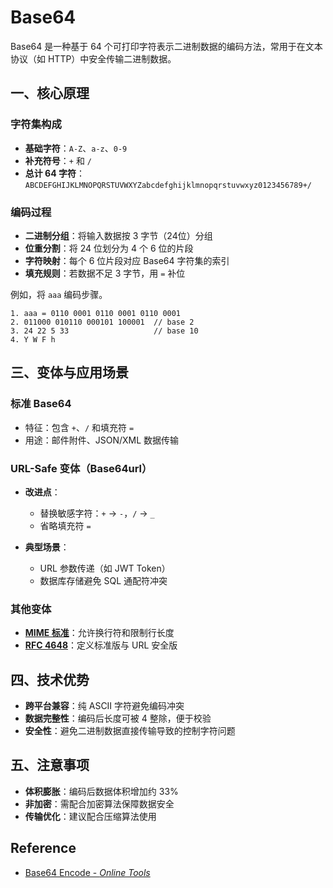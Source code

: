 # Base64

Base64 是一种基于 64 个可打印字符表示二进制数据的编码方法，常用于在文本协议（如 HTTP）中安全传输二进制数据。

## 一、核心原理

### 字符集构成

- **基础字符**：`A-Z`、`a-z`、`0-9`
- **补充符号**：`+` 和 `/`
- **总计 64 字符**：`ABCDEFGHIJKLMNOPQRSTUVWXYZabcdefghijklmnopqrstuvwxyz0123456789+/`

### 编码过程

- **二进制分组**：将输入数据按 3 字节（24位）分组
- **位重分割**：将 24 位划分为 4 个 6 位的片段
- **字符映射**：每个 6 位片段对应 Base64 字符集的索引
- **填充规则**：若数据不足 3 字节，用 `=` 补位

例如，将 `aaa` 编码步骤。

```text
1. aaa = 0110 0001 0110 0001 0110 0001
2. 011000 010110 000101 100001  // base 2
3. 24 22 5 33                   // base 10
4. Y W F h
```

## 三、变体与应用场景

### 标准 Base64

- 特征：包含 `+`、`/` 和填充符 `=`
- 用途：邮件附件、JSON/XML 数据传输

### URL-Safe 变体（Base64url）

- **改进点**：
  - 替换敏感字符：`+` → `-`，`/` → `_`
  - 省略填充符 `=`
  
- **典型场景**：
  - URL 参数传递（如 JWT Token）
  - 数据库存储避免 SQL 通配符冲突

### 其他变体

- [**MIME 标准**](https://datatracker.ietf.org/doc/html/rfc2045)：允许换行符和限制行长度
- [**RFC 4648**](https://datatracker.ietf.org/doc/html/rfc4648)：定义标准版与 URL 安全版

## 四、技术优势

- **跨平台兼容**：纯 ASCII 字符避免编码冲突
- **数据完整性**：编码后长度可被 4 整除，便于校验
- **安全性**：避免二进制数据直接传输导致的控制字符问题

## 五、注意事项

- **体积膨胀**：编码后数据体积增加约 33%
- **非加密**：需配合加密算法保障数据安全
- **传输优化**：建议配合压缩算法使用

## Reference

- [Base64 Encode - *Online Tools*](https://emn178.github.io/online-tools/base64_encode.html)

